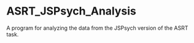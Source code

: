 # ASRT_JSPsych_Analysis

A program for analyzing the data from the JSPsych version of the ASRT task.
